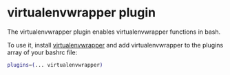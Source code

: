 # virtualenvwrapper plugin

The virtualenvwrapper plugin enables virtualenvwrapper functions in bash.

To use it, install
[virtualenvwrapper](https://github.com/python-virtualenvwrapper/virtualenvwrapper) and add
virtualenvwrapper to the plugins array of your bashrc file:

```bash
plugins=(... virtualenvwrapper)
```
